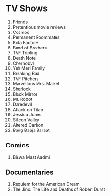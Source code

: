 # TV Shows

1. Friends
2. Pretentious movie reviews
3. Cosmos
4. Permanent Roommates
5. Kota Factory
6. Band of Brothers
7. TVF Tripling
8. Death Note
9. Chernobyl
10. Yeh Meri Family
11. Breaking Bad
12. TVF Pitchers
13. Marvellous Mrs. Maisel
14. Sherlock
15. Black Mirror
16. Mr. Robot
17. Daredevil
18. Attack on Titan
19. Jessica Jones
20. Silicon Valley
21. Altered Carbon
22. Bang Baaja Baraat




## Comics
1. Biswa Mast Aadmi



## Documentaries
1. Requiem for the American Dream
2. The Jinx: The Life and Deaths of Robert Durst
